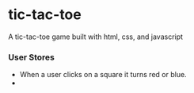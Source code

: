 # tic-tac-toe
A tic-tac-toe game built with html, css, and javascript

### User Stores
- When a user clicks on a square it turns red or blue. 
- 